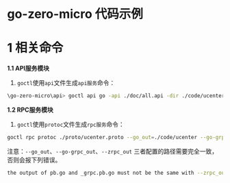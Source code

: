 # go-zero-micro 代码示例

# 1 相关命令
**1.1 API服务模块**
1. `goctl`使用`api`文件生成`api服务`命令：

```bash
\go-zero-micro\api> goctl api go -api ./doc/all.api -dir ./code/ucenterapi
```

**1.2 RPC服务模块**
1. `goctl`使用`protoc`文件生成`rpc服务`命令：

```bash
goctl rpc protoc ./proto/ucenter.proto --go_out=./code/ucenter --go-grpc_out=./code/ucenter --zrpc_out=./code/ucenter --multiple
```
注意：`--go_out`、`--go-grpc_out`、`--zrpc_out` 三者配置的路径需要完全一致，否则会报下列错误。
```bash
the output of pb.go and _grpc.pb.go must not be the same with --zrpc_out
```